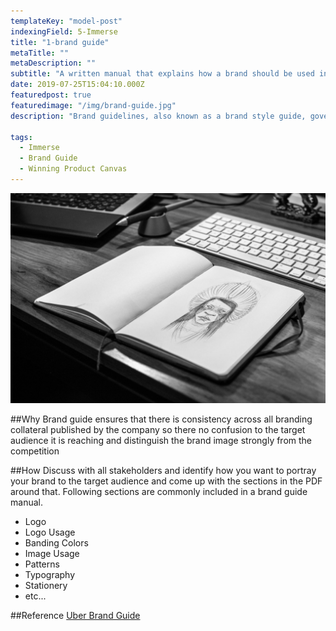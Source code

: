 ```yaml
---
templateKey: "model-post"
indexingField: 5-Immerse
title: "1-brand guide"
metaTitle: ""
metaDescription: ""
subtitle: "A written manual that explains how a brand should be used internally and externally"
date: 2019-07-25T15:04:10.000Z
featuredpost: true
featuredimage: "/img/brand-guide.jpg"
description: "Brand guidelines, also known as a brand style guide, govern the composition, design, and general look-and-feel of a company's branding. Brand guidelines can dictate the content of a logo, blog, website, advertisement, and similar marketing collateral."

tags:
  - Immerse
  - Brand Guide
  - Winning Product Canvas
---
```


![flavor wheel](/img/brand-guide.jpg)

##Why
Brand guide ensures that there is consistency across all branding collateral published by the company so there no confusion to the target audience it is reaching and distinguish the brand image strongly from the competition

##How
Discuss with all stakeholders and identify how you want to portray your brand to the target audience and come up with the sections in the PDF around that. Following sections are commonly included in a brand guide manual.

- Logo
- Logo Usage
- Banding Colors
- Image Usage
- Patterns
- Typography
- Stationery
- etc...

##Reference
[Uber Brand Guide](https://brand.uber.com/)
